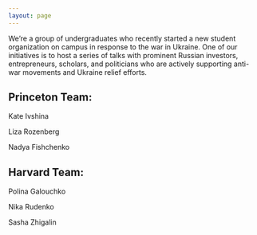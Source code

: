 ```yaml
---
layout: page
---
```

We’re a group of undergraduates who recently started a new student organization on campus in response to the war in Ukraine. One of our initiatives is to host a series of talks with prominent Russian investors, entrepreneurs, scholars, and politicians who are actively supporting anti-war movements and Ukraine relief efforts.


## Princeton Team: 

Kate Ivshina

Liza Rozenberg

Nadya Fishchenko

## Harvard Team:

Polina Galouchko

Nika Rudenko

Sasha Zhigalin
